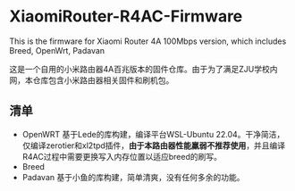 # XiaomiRouter-R4AC-Firmware
This is the firmware for Xiaomi Router 4A 100Mbps version, which includes Breed, OpenWrt, Padavan  



这是一个自用的小米路由器4A百兆版本的固件仓库。由于为了满足ZJU学校内网，本仓库包含小米路由器相关固件和刷机包。
## 清单
+ OpenWRT
  基于Lede的库构建，编译平台WSL-Ubuntu 22.04。干净简洁，仅编译zerotier和xl2tpd插件，**由于本路由器性能羸弱不推荐使用**，并且编译R4AC过程中需要更换写入内存位置以适应breed的刷写。
+ Breed
+ Padavan
  基于小鱼的库构建，简单清爽，没有任何多余的功能。
